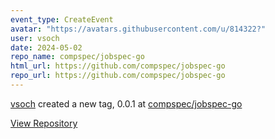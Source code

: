 ```yaml
---
event_type: CreateEvent
avatar: "https://avatars.githubusercontent.com/u/814322?"
user: vsoch
date: 2024-05-02
repo_name: compspec/jobspec-go
html_url: https://github.com/compspec/jobspec-go
repo_url: https://github.com/compspec/jobspec-go
---
```


<a href='https://github.com/vsoch' target='_blank'>vsoch</a> created a new tag, 0.0.1 at <a href='https://github.com/compspec/jobspec-go' target='_blank'>compspec/jobspec-go</a>

<a href='https://github.com/compspec/jobspec-go' target='_blank'>View Repository</a>